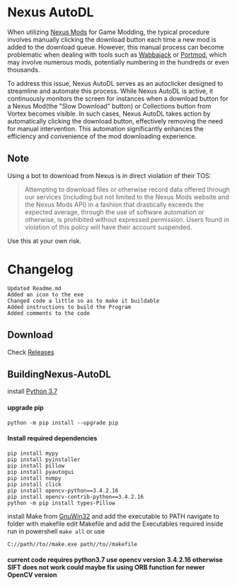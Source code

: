# Nexus AutoDL 
When utilizing [Nexus Mods](https://nexusmods.com/) for Game Modding, the typical procedure involves manually clicking the download button each time a new mod is added to the download queue. 
However, this manual process can become problematic when dealing with tools such as [Wabbajack](https://www.wabbajack.org/) or [Portmod](https://gitlab.com/portmod/portmod), which may involve numerous mods, potentially numbering in the hundreds or even thousands. 

To address this issue, Nexus AutoDL serves as an autoclicker designed to streamline and automate this process. While Nexus AutoDL is active, it continuously monitors the screen for instances when a download button for a Nexus Mod(the "Slow Download" button) or Collections button from Vortex becomes visible. 
In such cases, Nexus AutoDL takes action by automatically clicking the download button, effectively removing the need for manual intervention. This automation significantly enhances the efficiency and convenience of the mod downloading experience. 
## Note
Using a bot to download from Nexus is in direct violation of their TOS:

> Attempting to download files or otherwise record data offered through our services (including but not limited to the Nexus Mods website and the Nexus Mods API) in a fashion that drastically exceeds the expected average, through the use of software automation or otherwise, is prohibited without expressed permission. Users found in violation of this policy will have their account suspended.

Use this at your own risk.

# Changelog
```
Updated Readme.md
Added an icon to the exe
Changed code a little so as to make it buildable 
Added instructions to build the Program
Added comments to the code
```
## Download
Check [Releases](https://github.com/Kickskii/fork-NexusAutodl/releases) 
## BuildingNexus-AutoDL

install [Python 3.7](https://www.python.org/downloads/release/python-370/)
#### upgrade pip
```python -m pip install --upgrade pip``` 
#### Install required dependencies 
``` pip install yapf
pip install mypy
pip install pyinstaller
pip install pillow
pip install pyautogui
pip install numpy
pip install click
pip install opencv-python==3.4.2.16
pip install opencv-contrib-python==3.4.2.16
python -m pip install types-Pillow
```
install Make from [GnuWin32](https://sourceforge.net/projects/gnuwin32/files/make/3.81/) and add the executable to PATH
navigate to folder with makefile 
edit Makefile and add the Executables required inside
run in powershell 
```make all```
or use 
```
C://path//to//make.exe path//to//makefile
```
#### current code requires python3.7 use opencv version 3.4.2.16 otherwise SIFT does not work could maybe fix using ORB function for newer OpenCV version

